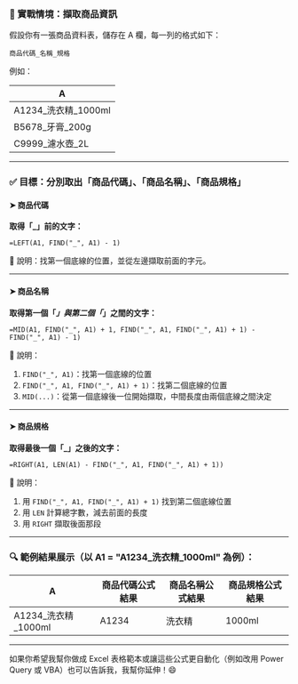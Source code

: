 ### 🛒 實戰情境：擷取商品資訊  
假設你有一張商品資料表，儲存在 A 欄，每一列的格式如下：

```
商品代碼_名稱_規格
```

例如：

| A                      |
|-----------------------|
| A1234_洗衣精_1000ml   |
| B5678_牙膏_200g       |
| C9999_濾水壺_2L       |

---

### ✅ 目標：分別取出「商品代碼」、「商品名稱」、「商品規格」

#### ➤ 商品代碼  
**取得「_」前的文字：**

```excel
=LEFT(A1, FIND("_", A1) - 1)
```
📌 說明：找第一個底線的位置，並從左邊擷取前面的字元。

---

#### ➤ 商品名稱  
**取得第一個「_」與第二個「_」之間的文字：**

```excel
=MID(A1, FIND("_", A1) + 1, FIND("_", A1, FIND("_", A1) + 1) - FIND("_", A1) - 1)
```

📌 說明：
1. `FIND("_", A1)`：找第一個底線的位置
2. `FIND("_", A1, FIND("_", A1) + 1)`：找第二個底線的位置
3. `MID(...)`：從第一個底線後一位開始擷取，中間長度由兩個底線之間決定

---

#### ➤ 商品規格  
**取得最後一個「_」之後的文字：**

```excel
=RIGHT(A1, LEN(A1) - FIND("_", A1, FIND("_", A1) + 1))
```

📌 說明：
1. 用 `FIND("_", A1, FIND("_", A1) + 1)` 找到第二個底線位置  
2. 用 `LEN` 計算總字數，減去前面的長度
3. 用 `RIGHT` 擷取後面那段

---

### 🔍 範例結果展示（以 A1 = "A1234_洗衣精_1000ml" 為例）：

| A                     | 商品代碼公式結果 | 商品名稱公式結果 | 商品規格公式結果 |
|----------------------|------------------|------------------|------------------|
| A1234_洗衣精_1000ml  | A1234            | 洗衣精           | 1000ml           |

---

如果你希望我幫你做成 Excel 表格範本或讓這些公式更自動化（例如改用 Power Query 或 VBA）也可以告訴我，我幫你延伸！😄